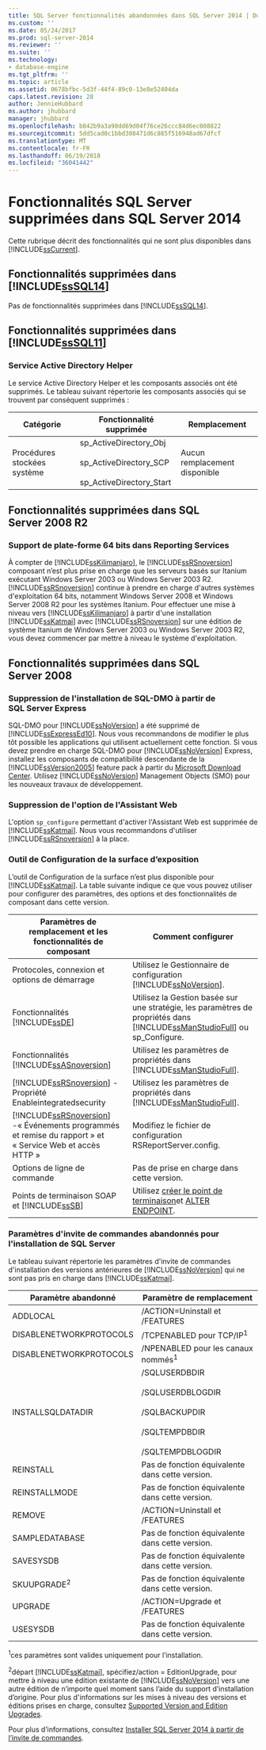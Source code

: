 ```yaml
---
title: SQL Server fonctionnalités abandonnées dans SQL Server 2014 | Documents Microsoft
ms.custom: ''
ms.date: 05/24/2017
ms.prod: sql-server-2014
ms.reviewer: ''
ms.suite: ''
ms.technology:
- database-engine
ms.tgt_pltfrm: ''
ms.topic: article
ms.assetid: 0678bfbc-5d3f-44f4-89c0-13e8e52404da
caps.latest.revision: 28
author: JennieHubbard
ms.author: jhubbard
manager: jhubbard
ms.openlocfilehash: b842b9a3a98dd69d04f76ce26ccc84d6ec008822
ms.sourcegitcommit: 5dd5cad0c1bbd308471d6c885f516948ad67dfcf
ms.translationtype: MT
ms.contentlocale: fr-FR
ms.lasthandoff: 06/19/2018
ms.locfileid: "36041442"
---
```

# <a name="discontinued-sql-server-features-in-sql-server-2014"></a>Fonctionnalités SQL Server supprimées dans SQL Server 2014
  Cette rubrique décrit des fonctionnalités qui ne sont plus disponibles dans [!INCLUDE[ssCurrent](../includes/sscurrent-md.md)].  
  
## <a name="discontinued-features-in-includesssql14includessssql14-mdmd"></a>Fonctionnalités supprimées dans [!INCLUDE[ssSQL14](../includes/sssql14-md.md)]  
 Pas de fonctionnalités supprimées dans [!INCLUDE[ssSQL14](../includes/sssql14-md.md)].  
  
## <a name="discontinued-features-in-includesssql11includessssql11-mdmd"></a>Fonctionnalités supprimées dans [!INCLUDE[ssSQL11](../includes/sssql11-md.md)]  
  
### <a name="discontinued-active-directory-helper-service"></a>Service Active Directory Helper  
 Le service Active Directory Helper et les composants associés ont été supprimés. Le tableau suivant répertorie les composants associés qui se trouvent par conséquent supprimés :  
  
|Catégorie|Fonctionnalité supprimée|Remplacement|  
|--------------|--------------------------|-----------------|  
|Procédures stockées système|sp_ActiveDirectory_Obj<br /><br /> sp_ActiveDirectory_SCP<br /><br /> sp_ActiveDirectory_Start|Aucun remplacement disponible|  
  
## <a name="discontinued-features-in-sql-server-2008-r2"></a>Fonctionnalités supprimées dans SQL Server 2008 R2  
  
### <a name="64-bit-platform-support-in-reporting-services"></a>Support de plate-forme 64 bits dans Reporting Services  
 À compter de [!INCLUDE[ssKilimanjaro](../includes/sskilimanjaro-md.md)], le [!INCLUDE[ssRSnoversion](../includes/ssrsnoversion-md.md)] composant n’est plus prise en charge que les serveurs basés sur Itanium exécutant Windows Server 2003 ou Windows Server 2003 R2. [!INCLUDE[ssRSnoversion](../includes/ssrsnoversion-md.md)] continue à prendre en charge d'autres systèmes d'exploitation 64 bits, notamment Windows Server 2008 et Windows Server 2008 R2 pour les systèmes Itanium. Pour effectuer une mise à niveau vers [!INCLUDE[ssKilimanjaro](../includes/sskilimanjaro-md.md)] à partir d'une installation [!INCLUDE[ssKatmai](../includes/sskatmai-md.md)] avec [!INCLUDE[ssRSnoversion](../includes/ssrsnoversion-md.md)] sur une édition de système Itanium de Windows Server 2003 ou Windows Server 2003 R2, vous devez commencer par mettre à niveau le système d'exploitation.  
  
## <a name="discontinued-features-in-sql-server-2008"></a>Fonctionnalités supprimées dans SQL Server 2008  
  
### <a name="discontinued-sql-dmo-from-sql-server-express-installation"></a>Suppression de l'installation de SQL-DMO à partir de SQL Server Express  
 SQL-DMO pour [!INCLUDE[ssNoVersion](../includes/ssnoversion-md.md)] a été supprimé de [!INCLUDE[ssExpressEd10](../includes/ssexpressed10-md.md)]. Nous vous recommandons de modifier le plus tôt possible les applications qui utilisent actuellement cette fonction. Si vous devez prendre en charge SQL-DMO pour [!INCLUDE[ssNoVersion](../includes/ssnoversion-md.md)] Express, installez les composants de compatibilité descendante de la [!INCLUDE[ssVersion2005](../includes/ssversion2005-md.md)] feature pack à partir du [Microsoft Download Center](http://go.microsoft.com/fwlink/?LinkID=51230). Utilisez [!INCLUDE[ssNoVersion](../includes/ssnoversion-md.md)] Management Objects (SMO) pour les nouveaux travaux de développement.  
  
### <a name="discontinued-option-for-web-assistant"></a>Suppression de l'option de l'Assistant Web  
 L'option `sp_configure` permettant d'activer l'Assistant Web est supprimée de [!INCLUDE[ssKatmai](../includes/sskatmai-md.md)]. Nous vous recommandons d'utiliser [!INCLUDE[ssRSnoversion](../includes/ssrsnoversion-md.md)] à la place.  
  
### <a name="surface-area-configuration-tool"></a>Outil de Configuration de la surface d’exposition  
 L’outil de Configuration de la surface n’est plus disponible pour [!INCLUDE[ssKatmai](../includes/sskatmai-md.md)]. La table suivante indique ce que vous pouvez utiliser pour configurer des paramètres, des options et des fonctionnalités de composant dans cette version.  
  
|Paramètres de remplacement et les fonctionnalités de composant|Comment configurer|  
|-------------------------------------------------|----------------------|  
|Protocoles, connexion et options de démarrage|Utilisez le Gestionnaire de configuration [!INCLUDE[ssNoVersion](../includes/ssnoversion-md.md)].|  
|Fonctionnalités [!INCLUDE[ssDE](../includes/ssde-md.md)]|Utilisez la Gestion basée sur une stratégie, les paramètres de propriétés dans [!INCLUDE[ssManStudioFull](../includes/ssmanstudiofull-md.md)] ou sp_Configure.|  
|Fonctionnalités [!INCLUDE[ssASnoversion](../includes/ssasnoversion-md.md)]|Utilisez les paramètres de propriétés dans [!INCLUDE[ssManStudioFull](../includes/ssmanstudiofull-md.md)].|  
|[!INCLUDE[ssRSnoversion](../includes/ssrsnoversion-md.md)] -Propriété Enableintegratedsecurity|Utilisez les paramètres de propriétés dans [!INCLUDE[ssManStudioFull](../includes/ssmanstudiofull-md.md)].|  
|[!INCLUDE[ssRSnoversion](../includes/ssrsnoversion-md.md)] -« Événements programmés et remise du rapport » et « Service Web et accès HTTP »|Modifiez le fichier de configuration RSReportServer.config.|  
|Options de ligne de commande|Pas de prise en charge dans cette version.|  
|Points de terminaison SOAP et [!INCLUDE[ssSB](../includes/sssb-md.md)]|Utilisez [créer le point de terminaison](/sql/t-sql/statements/create-endpoint-transact-sql)et [ALTER ENDPOINT](/sql/t-sql/statements/alter-endpoint-transact-sql).|  
  
### <a name="discontinued-command-prompt-parameters-for-sql-server-setup"></a>Paramètres d'invite de commandes abandonnés pour l'installation de SQL Server  
 Le tableau suivant répertorie les paramètres d'invite de commandes d'installation des versions antérieures de [!INCLUDE[ssNoVersion](../includes/ssnoversion-md.md)] qui ne sont pas pris en charge dans [!INCLUDE[ssKatmai](../includes/sskatmai-md.md)].  
  
|Paramètre abandonné|Paramètre de remplacement|  
|----------------------------|---------------------------|  
|ADDLOCAL|/ACTION=Uninstall et /FEATURES|  
|DISABLENETWORKPROTOCOLS|/TCPENABLED pour TCP/IP<sup>1</sup>|  
|DISABLENETWORKPROTOCOLS|/NPENABLED pour les canaux nommés<sup>1</sup>|  
|INSTALLSQLDATADIR|/SQLUSERDBDIR<br /><br /> /SQLUSERDBLOGDIR<br /><br /> /SQLBACKUPDIR<br /><br /> /SQLTEMPDBDIR<br /><br /> /SQLTEMPDBLOGDIR|  
|REINSTALL|Pas de fonction équivalente dans cette version.|  
|REINSTALLMODE|Pas de fonction équivalente dans cette version.|  
|REMOVE|/ACTION=Uninstall et /FEATURES|  
|SAMPLEDATABASE|Pas de fonction équivalente dans cette version.|  
|SAVESYSDB|Pas de fonction équivalente dans cette version.|  
|SKUUPGRADE<sup>2</sup>|Pas de fonction équivalente dans cette version.|  
|UPGRADE|/ACTION=Upgrade et /FEATURES|  
|USESYSDB|Pas de fonction équivalente dans cette version.|  
  
 <sup>1</sup>ces paramètres sont valides uniquement pour l’installation.  
  
 <sup>2</sup>départ [!INCLUDE[ssKatmai](../includes/sskatmai-md.md)], spécifiez/action = EditionUpgrade, pour mettre à niveau une édition existante de [!INCLUDE[ssNoVersion](../includes/ssnoversion-md.md)] vers une autre édition de n’importe quel moment sans l’aide du support d’installation d’origine. Pour plus d'informations sur les mises à niveau des versions et éditions prises en charge, consultez [Supported Version and Edition Upgrades](../database-engine/install-windows/supported-version-and-edition-upgrades.md).  
  
 Pour plus d’informations, consultez [Installer SQL Server 2014 à partir de l’invite de commandes](../database-engine/install-windows/install-sql-server-from-the-command-prompt.md).  
  
  
